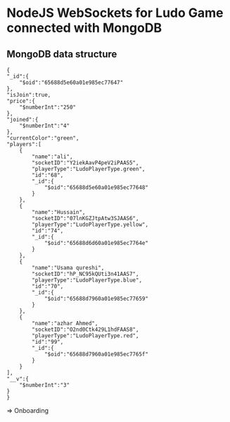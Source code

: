 # NodeJS WebSockets for Ludo Game connected with MongoDB

## MongoDB data structure

    {
    "_id":{
        "$oid":"65688d5e60a01e985ec77647"
    },
    "isJoin":true,
    "price":{
        "$numberInt":"250"
    },
    "joined":{
        "$numberInt":"4"
    },
    "currentColor":"green",
    "players":[
        {
            "name":"ali",
            "socketID":"Y2iekAavP4peV2iPAAS5",
            "playerType":"LudoPlayerType.green",
            "id":"68",
            "_id":{
                "$oid":"65688d5e60a01e985ec77648"
            }
        },
        {
            "name":"Hussain",
            "socketID":"07lnKGZJtpAtw3SJAAS6",
            "playerType":"LudoPlayerType.yellow",
            "id":"74",
            "_id":{
                "$oid":"65688d6d60a01e985ec7764e"
            }
        },
        {
            "name":"Usama qureshi",
            "socketID":"hP_NC95kQUti3n41AAS7",
            "playerType":"LudoPlayerType.blue",
            "id":"70",
            "_id":{
                "$oid":"65688d7960a01e985ec77659"
            }
        },
        {
            "name":"azhar Ahmed",
            "socketID":"O2nd0Ctk429L1hdFAAS8",
            "playerType":"LudoPlayerType.red",
            "id":"99",
            "_id":{
                "$oid":"65688d7960a01e985ec7765f"
            }
        }
    ],
    "__v":{
        "$numberInt":"3"
    }
    }

<!-- ### Video Preview of the Shop template -->

<!-- ![Preview](/intro.gif) -->

<!-- ## Screens it contains: -->

=> Onboarding

<!-- ## Photos -->
<!-- ![Preview](/1.png) -->
